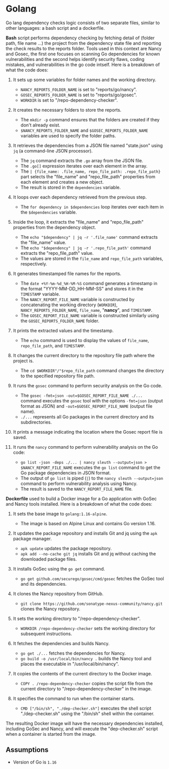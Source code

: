 # Golang

Go lang dependency checks logic consists of two separate files, similar to other languages: a bash script and a dockerfile.

**Bash** script performs dependency checking by fetching detail of (folder path, file name ...) the project from the dependency state file and reporting the check results to the reports folder. Tools used in this context are Nancy and Gosec, the first one focuses on scanning Go dependencies for known vulnerabilities and the second helps identify security flaws, coding mistakes, and vulnerabilities in the go code intself. Here is a breakdown of what the code does:

1. It sets up some variables for folder names and the working directory.

   - `NANCY_REPORTS_FOLDER_NAME` is set to "reports/go/nancy".
   - `GOSEC_REPORTS_FOLDER_NAME` is set to "reports/go/gosec".
   - `WORKDIR` is set to "/repo-dependency-checker".

2. It creates the necessary folders to store the reports.

   - The `mkdir -p` command ensures that the folders are created if they don't already exist.
   - `$NANCY_REPORTS_FOLDER_NAME` and `$GOSEC_REPORTS_FOLDER_NAME` variables are used to specify the folder paths.

3. It retrieves the dependencies from a JSON file named "state.json" using `jq` (a command-line JSON processor).

   - The `jq` command extracts the `.go` array from the JSON file.
   - The `.go[]` expression iterates over each element in the array.
   - The `| {file_name: .file_name, repo_file_path: .repo_file_path}` part selects the "file_name" and "repo_file_path" properties from each element and creates a new object.
   - The result is stored in the `dependencies` variable.

4. It loops over each dependency retrieved from the previous step.

   - The `for dependency in $dependencies` loop iterates over each item in the `$dependencies` variable.

5. Inside the loop, it extracts the "file_name" and "repo_file_path" properties from the dependency object.

   - The `echo "$dependency" | jq -r '.file_name'` command extracts the "file_name" value.
   - The `echo "$dependency" | jq -r '.repo_file_path'` command extracts the "repo_file_path" value.
   - The values are stored in the `file_name` and `repo_file_path` variables, respectively.

6. It generates timestamped file names for the reports.

   - The `date +%Y-%m-%d_%H-%M-%S` command generates a timestamp in the format "YYYY-MM-DD_HH-MM-SS" and stores it in the `TIMESTAMP` variable.
   - The `NANCY_REPORT_FILE_NAME` variable is constructed by concatenating the working directory (`WORKDIR`), `NANCY_REPORTS_FOLDER_NAME`, `file_name`, "**nancy**", and `TIMESTAMP`.
   - The `GOSEC_REPORT_FILE_NAME` variable is constructed similarly using the `GOSEC_REPORTS_FOLDER_NAME` folder.

7. It prints the extracted values and the timestamp.

   - The `echo` command is used to display the values of `file_name`, `repo_file_path`, and `TIMESTAMP`.

8. It changes the current directory to the repository file path where the project is.

   - The `cd $WORKDIR"/"$repo_file_path` command changes the directory to the specified repository file path.

9. It runs the `gosec` command to perform security analysis on the Go code.

   - The `gosec -fmt=json -out=$GOSEC_REPORT_FILE_NAME ./...` command executes the `gosec` tool with the options `-fmt=json` (output format as JSON) and `-out=$GOSEC_REPORT_FILE_NAME` (output file name).
   - `./...` represents all Go packages in the current directory and its subdirectories.

10. It prints a message indicating the location where the Gosec report file is saved.

11. It runs the `nancy` command to perform vulnerability analysis on the Go code:

    - `go list -json -deps ./... | nancy sleuth --output=json > $NANCY_REPORT_FILE_NAME` executes the `go list` command to get the Go package dependencies in JSON format.
    - The output of `go list` is piped (`|`) to the `nancy sleuth --output=json` command to perform vulnerability analysis using Nancy.
    - The result is saved to the `NANCY_REPORT_FILE_NAME` file.

**Dockerfile** used to build a Docker image for a Go application with GoSec and Nancy tools installed. Here is a breakdown of what the code does:

1. It sets the base image to `golang:1.16-alpine`.
   - The image is based on Alpine Linux and contains Go version 1.16.

2. It updates the package repository and installs Git and jq using the `apk` package manager.
   - `apk update` updates the package repository.
   - `apk add --no-cache git jq` installs Git and jq without caching the downloaded package files.

3. It installs GoSec using the `go get` command.
   - `go get github.com/securego/gosec/cmd/gosec` fetches the GoSec tool and its dependencies.

4. It clones the Nancy repository from GitHub.
   - `git clone https://github.com/sonatype-nexus-community/nancy.git` clones the Nancy repository.

5. It sets the working directory to "/repo-dependency-checker".
   - `WORKDIR /repo-dependency-checker` sets the working directory for subsequent instructions.

6. It fetches the dependencies and builds Nancy.
   - `go get ./...` fetches the dependencies for Nancy.
   - `go build -o /usr/local/bin/nancy .` builds the Nancy tool and places the executable in "/usr/local/bin/nancy".

7. It copies the contents of the current directory to the Docker image.
   - `COPY . /repo-dependency-checker` copies the script file from the current directory to "/repo-dependency-checker" in the image.

8. It specifies the command to run when the container starts.
   - `CMD ["/bin/sh", "./dep-checker.sh"]` executes the shell script "./dep-checker.sh" using the "/bin/sh" shell within the container.

The resulting Docker image will have the necessary dependencies installed, including GoSec and Nancy, and will execute the "dep-checker.sh" script when a container is started from the image.

## Assumptions

- Version of Go is `1.16`
